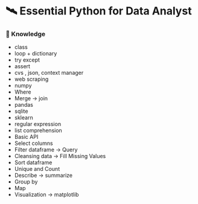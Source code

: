 # 🛰️ Essential Python for Data Analyst
### 📑 Knowledge
- class
- loop + dictionary
- try except
- assert
- cvs , json, context manager
- web scraping
- numpy
- Where
- Merge -> join
- pandas 
- sqlite 
- sklearn
- regular expression
- list comprehension
- Basic API
- Select columns
- Filter dataframe -> Query
- Cleansing data -> Fill Missing Values
- Sort dataframe
- Unique and Count
- Describe -> summarize
- Group by
- Map
- Visualization -> matplotlib
